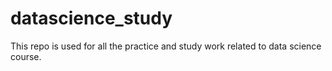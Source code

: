 datascience_study
=================

This repo is used for all the practice and study work related to data science course.
